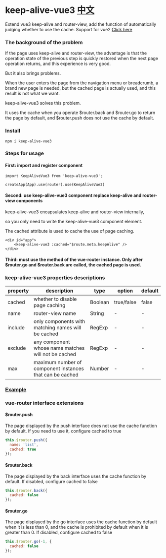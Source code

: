 # keep-alive-vue3  [中文](./README-CH.md)
Extend vue3 keep-alive and router-view, add the function of automatically judging whether to use the cache.
Support for vue2 [Click here](https://github.com/deep-fish-pixel/keep-alive-vue2)

### The background of the problem

If the page uses keep-alive and router-view, the advantage is that the operation state of the previous step is quickly restored when the next page operation returns, and this experience is very good. 

But it also brings problems. 

When the user enters the page from the navigation menu or breadcrumb, a brand new page is needed, but the cached page is actually used, and this result is not what we want. 

keep-alive-vue3 solves this problem. 

It uses the cache when you operate $router.back and $router.go to return the page by default, and $router.push does not use the cache by default.

### Install

```npm i keep-alive-vue3```

### Steps for usage

#### First: import and register component

```
import KeepAliveVue3 from 'keep-alive-vue3';

createApp(App).use(router).use(KeepAliveVue3)
```

#### Second: use keep-alive-vue3 component replace keep-alive and router-view components

keep-alive-vue3 encapsulates keep-alive and router-view internally, 

so you only need to write the keep-alive-vue3 component element.

The cached attribute is used to cache the use of page caching.

```
<div id="app">
    <keep-alive-vue3 :cached="$route.meta.keepAlive" />
</div>
```

#### Third: must use the method of the vue-router instance. Only after $router.go and $router.back are called, the cached page is used.

### keep-alive-vue3 properties descriptions

| property | description | type | option | default |
| --- | --- | --- | --- |---------|
| cached | whether to disable page caching | Boolean  | true/false | false   |
| name | router-view name | String  | - | -       |
| include | only components with matching names will be cached | RegExp  | - | -       |
| exclude | any component whose name matches will not be cached | RegExp  | - | -       |
| max | maximum number of component instances that can be cached | Number  | - | -       |

### [Example](https://codesandbox.io/s/vue3-keep-alive-vue3-d2o4k5)

### vue-router interface extensions

#### $router.push

The page displayed by the push interface does not use the cache function by default. If you need to use it, configure cached to true

```javascript
this.$router.push({
  name: 'list',
  cached: true
});
```
#### $router.back

The page displayed by the back interface uses the cache function by default. If disabled, configure cached to false

```javascript
this.$router.back({
  cached: false
});
```

#### $router.go

The page displayed by the go interface uses the cache function by default when it is less than 0, and the cache is prohibited by default when it is greater than 0.
If disabled, configure cached to false

```javascript
this.$router.go(-1, {
  cached: false
});
```
